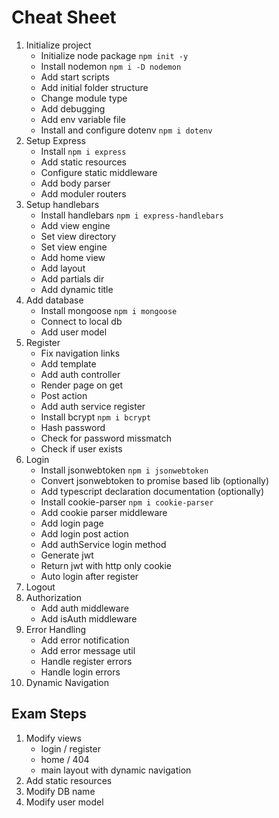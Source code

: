 # Cheat Sheet

1. Initialize project 
   * Initialize node package `npm init -y`
   * Install nodemon `npm i -D nodemon`
   * Add start scripts
   * Add initial folder structure
   * Change module type
   * Add debugging
   * Add env variable file
   * Install and configure dotenv `npm i dotenv`
2. Setup Express
   * Install `npm i express`
   * Add static resources
   * Configure static middleware
   * Add body parser
   * Add moduler routers
3. Setup handlebars
   * Install handlebars `npm i express-handlebars`
   * Add view engine
   * Set view directory
   * Set view engine
   * Add home view
   * Add layout
   * Add partials dir
   * Add dynamic title
4. Add database
   * Install mongoose `npm i mongoose`
   * Connect to local db
   * Add user model
5. Register
   * Fix navigation links
   * Add template
   * Add auth controller
   * Render page on get
   * Post action
   * Add auth service register
   * Install bcrypt `npm i bcrypt`
   * Hash password
   * Check for password missmatch
   * Check if user exists
6. Login
   * Install jsonwebtoken `npm i jsonwebtoken`
   * Convert jsonwebtoken to promise based lib (optionally)
   * Add typescript declaration documentation (optionally)
   * Install cookie-parser `npm i cookie-parser`
   * Add cookie parser middleware
   * Add login page
   * Add login post action
   * Add authService login method
   * Generate jwt
   * Return jwt with http only cookie
   * Auto login after register
7. Logout
8. Authorization
   * Add auth middleware
   * Add isAuth middleware
9. Error Handling
   * Add error notification
   * Add error message util
   * Handle register errors
   * Handle login errors
10. Dynamic Navigation

## Exam Steps
1. Modify views
   * login / register
   * home / 404  
   * main layout with dynamic navigation
2. Add static resources
3. Modify DB name
4. Modify user model